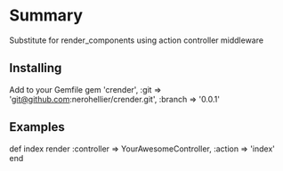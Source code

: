# Summary
Substitute for render_components using action controller middleware

## Installing
Add to your Gemfile
  gem 'crender', :git => 'git@github.com:nerohellier/crender.git', :branch => '0.0.1'

## Examples
  def index
    render :controller => YourAwesomeController, :action => 'index'
  end

